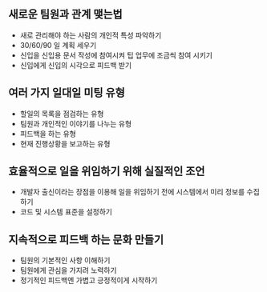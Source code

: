 ## 새로운 팀원과 관계 맺는법

-   새로 관리해야 하는 사람의 개인적 특성 파악하기
-   30/60/90 일 계획 세우기
-   신입을 신입용 문서 작성에 참여시켜 팁 업무에 조금씩 참여 시키기
-   신입에게 신입의 시각으로 피드백 받기

## 여러 가지 일대일 미팅 유형

-   할일의 목록을 점검하는 유형
-   팀원과 개인적인 이야기를 나누는 유형
-   피드백을 하는 유형
-   현재 진행상황을 보고하는 유형

## 효율적으로 일을 위임하기 위해 실질적인 조언

-   개발자 출신이라는 장점을 이용해 일을 위임하기 전에 시스템에서 미리 정보를 수집하기
-   코드 및 시스템 표준을 설정하기

## 지속적으로 피드백 하는 문화 만들기

-   팀원의 기본적인 사항 이해하기
-   팀원에게 관심을 가지려 노력하기
-   정기적인 피드백엔 가볍고 긍정적이게 시작하기
